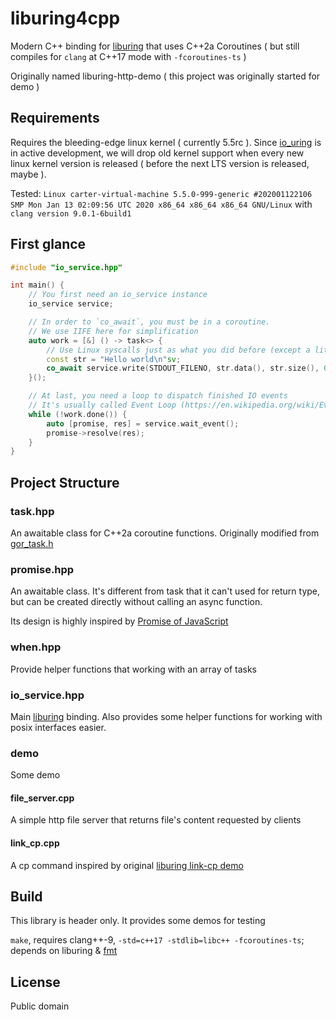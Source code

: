 # liburing4cpp

Modern C++ binding for [liburing](https://github.com/axboe/liburing) that uses C++2a Coroutines ( but still compiles for `clang` at C++17 mode with `-fcoroutines-ts` )

Originally named liburing-http-demo ( this project was originally started for demo )

## Requirements

Requires the bleeding-edge linux kernel ( currently 5.5rc ). Since [io_uring](https://git.kernel.dk/cgit/liburing/) is in active development, we will drop old kernel support when every new linux kernel version is released ( before the next LTS version is released, maybe ).

Tested: `Linux carter-virtual-machine 5.5.0-999-generic #202001122106 SMP Mon Jan 13 02:09:56 UTC 2020 x86_64 x86_64 x86_64 GNU/Linux` with `clang version 9.0.1-6build1`

## First glance

```cpp
#include "io_service.hpp"

int main() {
    // You first need an io_service instance
    io_service service;

    // In order to `co_await`, you must be in a coroutine.
    // We use IIFE here for simplification
    auto work = [&] () -> task<> {
        // Use Linux syscalls just as what you did before (except a little changes)
        const str = "Hello world\n"sv;
        co_await service.write(STDOUT_FILENO, str.data(), str.size(), 0);
    }();

    // At last, you need a loop to dispatch finished IO events
    // It's usually called Event Loop (https://en.wikipedia.org/wiki/Event_loop)
    while (!work.done()) {
        auto [promise, res] = service.wait_event();
        promise->resolve(res);
    }
}
```

## Project Structure

### task.hpp

An awaitable class for C++2a coroutine functions. Originally modified from [gor_task.h](https://github.com/Quuxplusone/coro#taskh-gor_taskh)

### promise.hpp

An awaitable class. It's different from task that it can't used for return type, but can be created directly without calling an async function.

Its design is highly inspired by [Promise of JavaScript](https://developer.mozilla.org/en-US/docs/Web/JavaScript/Reference/Global_Objects/Promise)

### when.hpp

Provide helper functions that working with an array of tasks

### io_service.hpp

Main [liburing](https://github.com/axboe/liburing) binding. Also provides some helper functions for working with posix interfaces easier.

### demo

Some demo

#### file_server.cpp

A simple http file server that returns file's content requested by clients

#### link_cp.cpp

A cp command inspired by original [liburing link-cp demo](https://github.com/axboe/liburing/blob/master/examples/link-cp.c)

## Build

This library is header only. It provides some demos for testing

`make`, requires clang++-9, `-std=c++17 -stdlib=libc++ -fcoroutines-ts`; depends on liburing & [fmt](http://fmtlib.net/)

## License

Public domain
